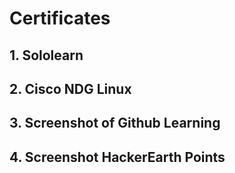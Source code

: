 # Certificates
## 1. Sololearn
## 2. Cisco NDG Linux
## 3. Screenshot of Github Learning
## 4. Screenshot HackerEarth Points
